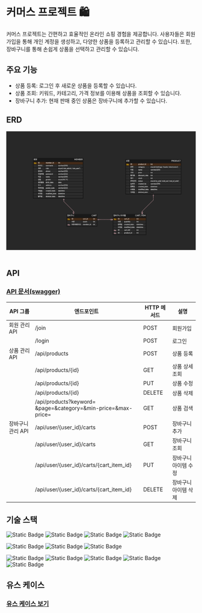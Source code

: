 # 커머스 프로젝트 🛍️
커머스 프로젝트는 간편하고 효율적인 온라인 쇼핑 경험을 제공합니다. 사용자들은 회원가입을 통해 개인 계정을 생성하고, 다양한 상품을 등록하고 관리할 수 있습니다. 또한, 장바구니를 통해 손쉽게 상품을 선택하고 관리할 수 있습니다.

## 주요 기능
- 상품 등록: 로그인 후 새로운 상품을 등록할 수 있습니다.
- 상품 조회: 키워드, 카테고리, 가격 정보를 이용해 상품을 조회할 수 있습니다.
- 장바구니 추가: 현재 판매 중인 상품은 장바구니에 추가할 수 있습니다.


## ERD

![erd](./docs/img/erd.png)
<br/>
<br/>


## API

### [API 문서(swagger)](http://43.201.145.62:8080/swagger-ui/index.html)

| API 그룹      | 엔드포인트                                                             | HTTP 메서드 | 설명          |
|-------------|-------------------------------------------------------------------|----------|-------------|
| 회원 관리 API   | /join                                                             | POST     | 회원가입        |
|             | /login                                                            | POST     | 로그인         |
| 상품 관리 API   | /api/products                                                     | POST     | 상품 등록       |
|             | /api/products/{id}                                                | GET      | 상품 상세 조회    |
|             | /api/products/{id}                                                | PUT      | 상품 수정       |
|             | /api/products/{id}                                                | DELETE   | 상품 삭제       |
|             | /api/products?keyword=<br/>&page=&category=&min-price=&max-price= | GET      | 상품 검색       |
| 장바구니 관리 API | /api/user/{user_id}/carts                                         | POST     | 장바구니 추가     |
|             | /api/user/{user_id}/carts                                         | GET      | 장바구니 조회     |
|             | /api/user/{user_id}/carts/{cart_item_id}                          | PUT      | 장바구니 아이템 수정 |
|             | /api/user/{user_id}/carts/{cart_item_id}                          | DELETE   | 장바구니 아이템 삭제 |


## 기술 스택

![Static Badge](https://img.shields.io/badge/java_17-ea2c2f?style=for-the-badge)
![Static Badge](https://img.shields.io/badge/spring_boot_3-6DB33F?style=for-the-badge)
![Static Badge](https://img.shields.io/badge/spring_security-6DB33F?style=for-the-badge)
![Static Badge](https://img.shields.io/badge/spring_data_JPA-6DB33F?style=for-the-badge)

![Static Badge](https://img.shields.io/badge/h2_database-0c1de6?style=for-the-badge)
![Static Badge](https://img.shields.io/badge/mysql-016189?style=for-the-badge)
![Static Badge](https://img.shields.io/badge/swagger-84E92C?style=for-the-badge)

![Static Badge](https://img.shields.io/badge/github_actions-2088FF?style=for-the-badge)
![Static Badge](https://img.shields.io/badge/AWS_s3-DF5344?style=for-the-badge)
![Static Badge](https://img.shields.io/badge/AWS_codedeploy-4B612C?style=for-the-badge)
![Static Badge](https://img.shields.io/badge/aws_ec2-F48536?style=for-the-badge)
![Static Badge](https://img.shields.io/badge/aws_rds-2E73B8?style=for-the-badge)

## 유스 케이스

### [유스 케이스 보기](https://github.com/jexnjeux/cart-project/wiki/%EC%9C%A0%EC%8A%A4-%EC%BC%80%EC%9D%B4%EC%8A%A4)
